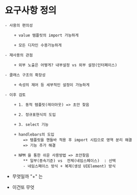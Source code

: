 
# 요구사항 정의

    - 사용의 편의성

        + value 템플릿의 import 가능하게

        + 모든 디자인 수용가능하게

    - 재사용의 관점

        + 외부 노출은 어떻게? 내부설정 vs 외부 설정(인터페이스)

    - 클래스 구조의 확장성
     
        + 속성의 제어 등 세부적인 설정이 가능하게

    - 이후 검토

        + 1. 동적 템플릿(레이아웃) => 초안 찾음
        
        + 2. 정규표현식의 도입

        + 3. select 기능
        
        + handlebars의 도입  
            => 템플릿을 핸들바 적용 후 import 시킴으로 영역 분리 해결
            => 기능 추가 해결

        + NPM 을 통한 쉬운 사용방법 => 초안찾음
            ** 일부(종속기준) vs  전체(네임스페이스)  : 선택
            - 네임스페이스 방식 + 복제(생성 UIElement) 방식

+ 무엇일까 "+" 는

- 이건또 무엇
